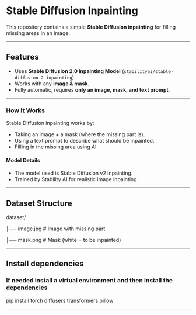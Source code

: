 # Stable Diffusion Inpainting

This repository contains a simple **Stable Diffusion inpainting** for filling missing areas in an image.

---

## Features
- Uses **Stable Diffusion 2.0 Inpainting Model** (`stabilityai/stable-diffusion-2-inpainting`).
- Works with any **image & mask**.
- Fully automatic, requires **only an image, mask, and text prompt**.

---
### How It Works
Stable Diffusion inpainting works by:

- Taking an image + a mask (where the missing part is).
- Using a text prompt to describe what should be inpainted.
- Filling in the missing area using AI.

#### Model Details
- The model used is Stable Diffusion v2 Inpainting.
- Trained by Stability AI for realistic image inpainting.
---

## Dataset Structure

dataset/

│── image.jpg   # Image with missing part

│── mask.png    # Mask (white = to be inpainted)

---

## Install dependencies

### If needed install a virtual environment and then install the dependencies

pip install torch diffusers transformers pillow
 
---
